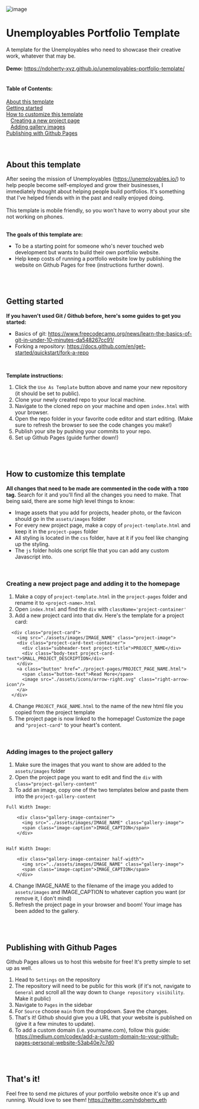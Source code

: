 ![image](https://user-images.githubusercontent.com/103902448/164163511-37d22660-905c-4355-a6f4-91c6eee2d1a4.png)
# Unemployables Portfolio Template
A template for the Unemployables who need to showcase their creative work, whatever that may be.
<br /><br />
**Demo:** https://ndoherty-xyz.github.io/unemployables-portfolio-template/
<br />
<br />

#### Table of Contents:
<a href="https://github.com/ndoherty-xyz/unemployables-portfolio-template#about-this-template">About this template</a></br>
<a href="https://github.com/ndoherty-xyz/unemployables-portfolio-template#getting-started">Getting started</a></br>
<a href="https://github.com/ndoherty-xyz/unemployables-portfolio-template#how-to-customize-this-template">How to customize this template</a></br>
&nbsp;&nbsp;&nbsp;<a href="https://github.com/ndoherty-xyz/unemployables-portfolio-template#creating-a-new-project-page-and-adding-it-to-the-homepage">Creating a new project page</a></br>
&nbsp;&nbsp;&nbsp;<a href="https://github.com/ndoherty-xyz/unemployables-portfolio-template#adding-images-to-the-project-gallery">Adding gallery images</a></br>
<a href="https://github.com/ndoherty-xyz/unemployables-portfolio-template#publishing-with-github-pages">Publishing with Github Pages</a></br>
<br />
<br />

## About this template
After seeing the mission of Unemployables (https://unemployables.io/) to help people become self-employed and grow their businesses, I immediately thought about helping people build portfolios. It's something that I've helped friends with in the past and really enjoyed doing. <br /><br />
This template is mobile friendly, so you won't have to worry about your site not working on phones.
<br />
<br />

**The goals of this template are:**
- To be a starting point for someone who's never touched web development but wants to build their own portfolio website. 
- Help keep costs of running a portfolio website low by publishing the website on Github Pages for free (instructions further down).
<br />
<br />

## Getting started
**If you haven't used Git / Github before, here's some guides to get you started:**
- Basics of git: https://www.freecodecamp.org/news/learn-the-basics-of-git-in-under-10-minutes-da548267cc91/
- Forking a repository: https://docs.github.com/en/get-started/quickstart/fork-a-repo
<br />

**Template instructions:**
1. Click the `Use As Template` button above and name your new repository (it should be set to public).
2. Clone your newly created repo to your local machine.
3. Navigate to the cloned repo on your machine and open `index.html` with your browser.
4. Open the repo folder in your favorite code editor and start editing. (Make sure to refresh the browser to see the code changes you make!)
5. Publish your site by pushing your commits to your repo.
6. Set up Github Pages (guide further down!)
<br />
<br />

## How to customize this template
**All changes that need to be made are commented in the code with a `TODO` tag.**
Search for it and you'll find all the changes you need to make. That being said, there are some high level things to know:

- Image assets that you add for projects, header photo, or the favicon should go in the `assets/images` folder
- For every new project page, make a copy of `project-template.html` and keep it in the `project-pages` folder
- All styling is located in the `css` folder, have at it if you feel like changing up the styling.
- The `js` folder holds one script file that you can add any custom Javascript into.
<br />

### Creating a new project page and adding it to the homepage
1. Make a copy of `project-template.html` in the `project-pages` folder and rename it to `<project-name>.html`
2. Open `index.html` and find the `div` with `className='project-container'`
3. Add a new project card into that div. Here's the template for a project card:
```
  <div class="project-card">
    <img src="./assets/images/IMAGE_NAME" class="project-image">
    <div class="project-card-text-container">
      <div class="subheader-text project-title">PROJECT_NAME</div>
      <div class="body-text project-card-text">SMALL_PROJECT_DESCRIPTION</div>
    </div>
    <a class="button" href="./project-pages/PROJECT_PAGE_NAME.html">
      <span class="button-text">Read More</span>
      <image src="./assets/icons/arrow-right.svg" class="right-arrow-icon"/>
    </a>
  </div>
```
4. Change `PROJECT_PAGE_NAME.html` to the name of the new html file you copied from the project template
5. The project page is now linked to the homepage! Customize the page and `"project-card"` to your heart's content. 
<br />

### Adding images to the project gallery
1. Make sure the images that you want to show are added to the `assets/images` folder
2. Open the project page you want to edit and find the `div` with `class="project-gallery-content"`
3. To add an image, copy one of the two templates below and paste them into the `project-gallery-content`
```
Full Width Image:

    <div class="gallery-image-container">
      <img src="../assets/images/IMAGE_NAME" class="gallery-image">
      <span class="image-caption">IMAGE_CAPTION</span>
    </div>


Half Width Image:

    <div class="gallery-image-container half-width">
      <img src="../assets/images/IMAGE_NAME" class="gallery-image">
      <span class="image-caption">IMAGE_CAPTION</span>
    </div>
```
4. Change IMAGE_NAME to the filename of the image you added to `assets/images` and IMAGE_CAPTION to whatever caption you want (or remove it, I don't mind)
5. Refresh the project page in your browser and boom! Your image has been added to the gallery.
<br />
<br />

## Publishing with Github Pages
Github Pages allows us to host this website for free! It's pretty simple to set up as well.

1. Head to `Settings` on the repository
2. The repository will need to be public for this work (if it's not, navigate to `General` and scroll all the way down to `Change repository visibility`. Make it public)
3. Navigate to `Pages` in the sidebar
5. For `Source` choose `main` from the dropdown. Save the changes.
6. That's it! Github should give you a URL that your website is published on (give it a few minutes to update).
7. To add a custom domain (i.e. yourname.com), follow this guide: https://medium.com/codex/add-a-custom-domain-to-your-github-pages-personal-website-53ab40e7c7d0
<br />
<br />

## That's it!
Feel free to send me pictures of your portfolio website once it's up and running. Would love to see them!
https://twitter.com/ndoherty_eth
